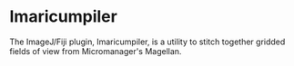 # Imaricumpiler
The ImageJ/Fiji plugin, Imaricumpiler, is a utility to stitch together gridded fields of view from Micromanager's Magellan.
